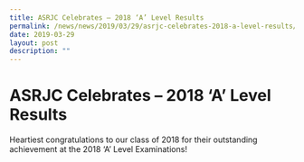 ```yaml
---
title: ASRJC Celebrates – 2018 ‘A’ Level Results
permalink: /news/news/2019/03/29/asrjc-celebrates-2018-a-level-results/
date: 2019-03-29
layout: post
description: ""
---
```

ASRJC Celebrates – 2018 ‘A’ Level Results
=========================================

Heartiest congratulations to our class of 2018 for their outstanding achievement at the 2018 ‘A’ Level Examinations!